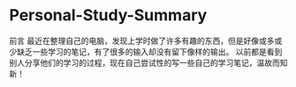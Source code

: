 # Personal-Study-Summary
前言
最近在整理自己的电脑，发现上学时做了许多有趣的东西，但是好像或多或少缺乏一些学习的笔记，有了很多的输入却没有留下像样的输出。
以前都是看到别人分享他们的学习的过程，现在自己尝试性的写一些自己的学习笔记，温故而知新！

